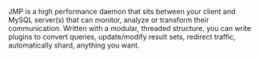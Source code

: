 JMP is a high performance daemon that sits between your client and MySQL server(s) that
can monitor, analyze or transform their communication. Written with a modular, threaded
structure, you can write plugins to convert queries, update/modify result sets, redirect
traffic, automatically shard, anything you want.
